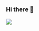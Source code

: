 ### Hi there 👋

[![](https://github-readme-stats.vercel.app/api?username=lucas-sdalmeida)](https://github.com/anuraghazra/github-readme-stats)

<!--
**lucas-sdalmeida/lucas-sdalmeida** is a ✨ _special_ ✨ repository because its `README.md` (this file) appears on your GitHub profile.

Here are some ideas to get you started:

- 🔭 I’m currently working on ...
- 🌱 I’m currently learning ...
- 👯 I’m looking to collaborate on ...
- 🤔 I’m looking for help with ...
- 💬 Ask me about ...
- 📫 How to reach me: ...
- 😄 Pronouns: ...
- ⚡ Fun fact: ...
-->
